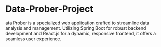 # Data-Prober-Project
ata Prober is a specialized web application crafted to streamline data analysis and management. Utilizing Spring Boot for robust backend development and React.js for a dynamic, responsive frontend, it offers a seamless user experience. 
